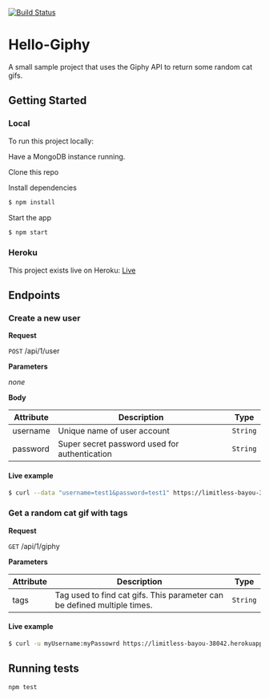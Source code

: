 [![Build Status](https://travis-ci.org/CMaylone/hello-giphy.svg?branch=master)](https://travis-ci.org/CMaylone/hello-giphy)

# Hello-Giphy

A small sample project that uses the Giphy API to return some random cat gifs.

## Getting Started

### Local

To run this project locally:

Have a MongoDB instance running.

Clone this repo

Install dependencies
```bash
$ npm install
```

Start the app
```bash
$ npm start
```

### Heroku

This project exists live on Heroku:
[Live](https://limitless-bayou-38042.herokuapp.com/)

## Endpoints 

### Create a new user

**Request**

`POST` /api/1/user

**Parameters**

*none*

**Body**

| Attribute | Description | Type |
|-----------|-------------|------|
| username | Unique name of user account | `String` |
| password | Super secret password used for authentication | `String` 

#### Live example
```bash
$ curl --data "username=test1&password=test1" https://limitless-bayou-38042.herokuapp.com/api/1/user
```

### Get a random cat gif with tags

**Request**

`GET` /api/1/giphy

**Parameters**

| Attribute | Description | Type |
|-----------|-------------|------|
| tags | Tag used to find cat gifs. This parameter can be defined multiple times. | `String` |


#### Live example 
```bash
$ curl -u myUsername:myPassowrd https://limitless-bayou-38042.herokuapp.com/api/1/giphy?tags=tank&tags=fuzzy
```

## Running tests

```bash
npm test
```
